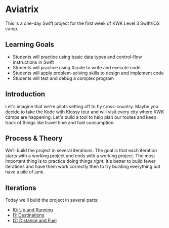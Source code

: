 # Aviatrix

This is a one-day Swift project for the first week of KWK Level 3 Swift/iOS camp.

## Learning Goals

* Students will practice using basic data types and control-flow instructions in Swift
* Students will practice using Xcode to write and execute code
* Students will apply problem-solving skills to design and implement code
* Students will test and debug a complex program

## Introduction

Let's imagine that we're pilots setting off to fly cross-country. Maybe you decide to take the Kode with Klossy tour and will visit every city where KWK camps are happening. Let's build a tool to help plan our routes and keep track of things like travel time and fuel consumption.

## Process & Theory

We'll build the project in several iterations. The goal is that each iteration starts with a working project and ends with a working project. The most important thing is to practice doing things *right*. It's better to build fewer iterations and have them work correctly then to try building everything but have a pile of junk.

## Iterations

Today we'll build the project in several parts:

* [I0: Up and Running](i0_up_and_running.markdown)
* [I1: Destinations](i1_destinations.markdown)
* [I2: Distance and Fuel](i2_distance_and_fuel.markdown)
